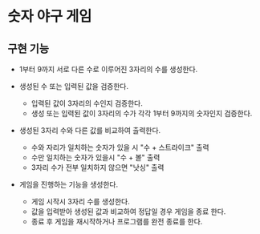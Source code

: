 # 숫자 야구 게임
## 구현 기능
* 1부터 9까지 서로 다른 수로 이루어진 3자리의 수를 생성한다.
  

* 생성된 수 또는 입력된 값을 검증한다.
    * 입력된 값이 3자리의 수인지 검증한다.
    * 생성 또는 입력된 값이 3자리의 수가 각각 1부터 9까지의 숫자인지 검증한다.
    

* 생성된 3자리 수와 다른 값를 비교하여 출력한다.
    * 수와 자리가 일치하는 숫자가 있을 시 "수 + 스트라이크" 출력
    * 수만 일치하는 숫자가 있을시 "수 + 볼" 출력
    * 3자리 수가 전부 일치하지 않으면 "낫싱" 출력
   

* 게임을 진행하는 기능을 생성한다.   
    * 게임 시작시 3자리 수를 생성한다.
    * 값을 입력받아 생성된 값과 비교하여 정답일 경우 게임을 종료 한다.
    * 종료 후 게임을 재시작하거나 프로그램를 완전 종료를 한다.

